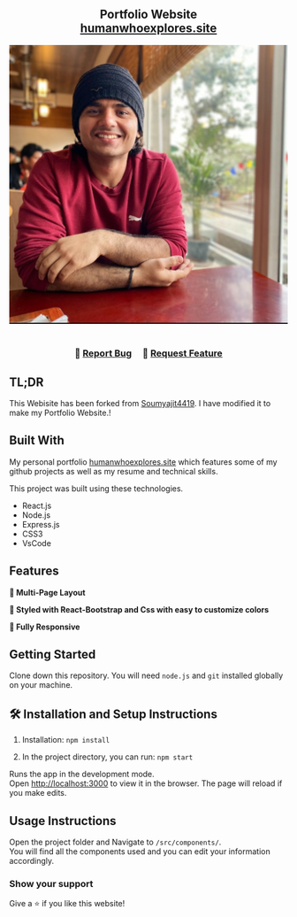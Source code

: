 <h2 align="center">
  Portfolio Website <br/>
  <a href="https://humanwhoexplores.site/" target="_blank">humanwhoexplores.site</a>
</h2>
<div align="center">
  <img alt="Demo" src="./Images/krishan-portfolio-website-main-photo.jpg" />
</div>

<br/>


<h3 align="center">
    🔹
    <a href="https://github.com/humanwhoexplores/Portfolio/issues">Report Bug</a> &nbsp; &nbsp;
    🔹
    <a href="https://github.com/humanwhoexplores/Portfolio/issues">Request Feature</a>
</h3>

## TL;DR

This Webisite has been forked from [Soumyajit4419](https://github.com/soumyajit4419/Portfolio). I have modified it to make my Portfolio Website.!

## Built With

My personal portfolio <a href="https://humanwhoexplores.site/" target="_blank">humanwhoexplores.site</a> which features some of my github projects as well as my resume and technical skills.<br/>

This project was built using these technologies.

- React.js
- Node.js
- Express.js
- CSS3
- VsCode

## Features

**📖 Multi-Page Layout**

**🎨 Styled with React-Bootstrap and Css with easy to customize colors**

**📱 Fully Responsive**

## Getting Started

Clone down this repository. You will need `node.js` and `git` installed globally on your machine.

## 🛠 Installation and Setup Instructions

1. Installation: `npm install`

2. In the project directory, you can run: `npm start`

Runs the app in the development mode.\
Open [http://localhost:3000](http://localhost:3000) to view it in the browser.
The page will reload if you make edits.

## Usage Instructions

Open the project folder and Navigate to `/src/components/`. <br/>
You will find all the components used and you can edit your information accordingly.

### Show your support

Give a ⭐ if you like this website!
